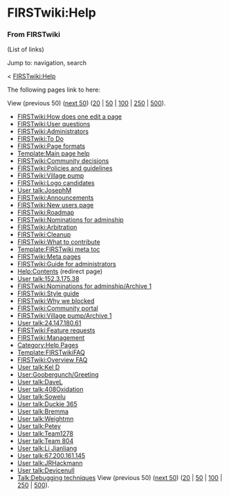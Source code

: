

# FIRSTwiki:Help

### From FIRSTwiki

(List of links)

Jump to: navigation, search

&lt; [FIRSTwiki:Help](/index.php?title=FIRSTwiki:Help&redirect=no
"FIRSTwiki:Help" )  

The following pages link to here:

View (previous 50) ([next
50](/index.php?title=Special:Whatlinkshere/FIRSTwiki:Help&limit=50&from=3582
"Special:Whatlinkshere/FIRSTwiki:Help" ))
([20](/index.php?title=Special:Whatlinkshere/FIRSTwiki:Help&limit=20&from=0
"Special:Whatlinkshere/FIRSTwiki:Help" ) |
[50](/index.php?title=Special:Whatlinkshere/FIRSTwiki:Help&limit=50&from=0
"Special:Whatlinkshere/FIRSTwiki:Help" ) |
[100](/index.php?title=Special:Whatlinkshere/FIRSTwiki:Help&limit=100&from=0
"Special:Whatlinkshere/FIRSTwiki:Help" ) |
[250](/index.php?title=Special:Whatlinkshere/FIRSTwiki:Help&limit=250&from=0
"Special:Whatlinkshere/FIRSTwiki:Help" ) |
[500](/index.php?title=Special:Whatlinkshere/FIRSTwiki:Help&limit=500&from=0
"Special:Whatlinkshere/FIRSTwiki:Help" )).

  * [FIRSTwiki:How does one edit a page](/index.php/FIRSTwiki:How_does_one_edit_a_page "FIRSTwiki:How does one edit a page" )
  * [FIRSTwiki:User questions](/index.php/FIRSTwiki:User_questions "FIRSTwiki:User questions" )
  * [FIRSTwiki:Administrators](/index.php/FIRSTwiki:Administrators "FIRSTwiki:Administrators" )
  * [FIRSTwiki:To Do](/index.php/FIRSTwiki:To_Do "FIRSTwiki:To Do" )
  * [FIRSTwiki:Page formats](/index.php/FIRSTwiki:Page_formats "FIRSTwiki:Page formats" )
  * [Template:Main page help](/index.php/Template:Main_page_help "Template:Main page help" )
  * [FIRSTwiki:Community decisions](/index.php/FIRSTwiki:Community_decisions "FIRSTwiki:Community decisions" )
  * [FIRSTwiki:Policies and guidelines](/index.php/FIRSTwiki:Policies_and_guidelines "FIRSTwiki:Policies and guidelines" )
  * [FIRSTwiki:Village pump](/index.php/FIRSTwiki:Village_pump "FIRSTwiki:Village pump" )
  * [FIRSTwiki:Logo candidates](/index.php/FIRSTwiki:Logo_candidates "FIRSTwiki:Logo candidates" )
  * [User talk:JosephM](/index.php/User_talk:JosephM "User talk:JosephM" )
  * [FIRSTwiki:Announcements](/index.php/FIRSTwiki:Announcements "FIRSTwiki:Announcements" )
  * [FIRSTwiki:New users page](/index.php/FIRSTwiki:New_users_page "FIRSTwiki:New users page" )
  * [FIRSTwiki:Roadmap](/index.php/FIRSTwiki:Roadmap "FIRSTwiki:Roadmap" )
  * [FIRSTwiki:Nominations for adminship](/index.php/FIRSTwiki:Nominations_for_adminship "FIRSTwiki:Nominations for adminship" )
  * [FIRSTwiki:Arbitration](/index.php/FIRSTwiki:Arbitration "FIRSTwiki:Arbitration" )
  * [FIRSTwiki:Cleanup](/index.php/FIRSTwiki:Cleanup "FIRSTwiki:Cleanup" )
  * [FIRSTwiki:What to contribute](/index.php/FIRSTwiki:What_to_contribute "FIRSTwiki:What to contribute" )
  * [Template:FIRSTwiki meta toc](/index.php/Template:FIRSTwiki_meta_toc "Template:FIRSTwiki meta toc" )
  * [FIRSTwiki:Meta pages](/index.php/FIRSTwiki:Meta_pages "FIRSTwiki:Meta pages" )
  * [FIRSTwiki:Guide for administrators](/index.php/FIRSTwiki:Guide_for_administrators "FIRSTwiki:Guide for administrators" )
  * [Help:Contents](/index.php?title=Help:Contents&redirect=no "Help:Contents" ) (redirect page) 
  * [User talk:152.3.175.38](/index.php/User_talk:152.3.175.38 "User talk:152.3.175.38" )
  * [FIRSTwiki:Nominations for adminship/Archive 1](/index.php/FIRSTwiki:Nominations_for_adminship/Archive_1 "FIRSTwiki:Nominations for adminship/Archive 1" )
  * [FIRSTwiki:Style guide](/index.php/FIRSTwiki:Style_guide "FIRSTwiki:Style guide" )
  * [FIRSTwiki:Why we blocked](/index.php/FIRSTwiki:Why_we_blocked "FIRSTwiki:Why we blocked" )
  * [FIRSTwiki:Community portal](/index.php/FIRSTwiki:Community_portal "FIRSTwiki:Community portal" )
  * [FIRSTwiki:Village pump/Archive 1](/index.php/FIRSTwiki:Village_pump/Archive_1 "FIRSTwiki:Village pump/Archive 1" )
  * [User talk:24.147.180.61](/index.php/User_talk:24.147.180.61 "User talk:24.147.180.61" )
  * [FIRSTwiki:Feature requests](/index.php/FIRSTwiki:Feature_requests "FIRSTwiki:Feature requests" )
  * [FIRSTwiki:Management](/index.php/FIRSTwiki:Management "FIRSTwiki:Management" )
  * [Category:Help Pages](/index.php/Category:Help_Pages "Category:Help Pages" )
  * [Template:FIRSTwikiFAQ](/index.php/Template:FIRSTwikiFAQ "Template:FIRSTwikiFAQ" )
  * [FIRSTwiki:Overview FAQ](/index.php/FIRSTwiki:Overview_FAQ "FIRSTwiki:Overview FAQ" )
  * [User talk:Kel D](/index.php/User_talk:Kel_D "User talk:Kel D" )
  * [User:Goobergunch/Greeting](/index.php/User:Goobergunch/Greeting "User:Goobergunch/Greeting" )
  * [User talk:DaveL](/index.php/User_talk:DaveL "User talk:DaveL" )
  * [User talk:408Oxidation](/index.php/User_talk:408Oxidation "User talk:408Oxidation" )
  * [User talk:Sowelu](/index.php/User_talk:Sowelu "User talk:Sowelu" )
  * [User talk:Duckie 365](/index.php/User_talk:Duckie_365 "User talk:Duckie 365" )
  * [User talk:Bremma](/index.php/User_talk:Bremma "User talk:Bremma" )
  * [User talk:Weightmn](/index.php/User_talk:Weightmn "User talk:Weightmn" )
  * [User talk:Petey](/index.php/User_talk:Petey "User talk:Petey" )
  * [User talk:Team1278](/index.php/User_talk:Team1278 "User talk:Team1278" )
  * [User talk:Team 804](/index.php/User_talk:Team_804 "User talk:Team 804" )
  * [User talk:Li Jianliang](/index.php/User_talk:Li_Jianliang "User talk:Li Jianliang" )
  * [User talk:67.200.161.145](/index.php/User_talk:67.200.161.145 "User talk:67.200.161.145" )
  * [User talk:JRHackmann](/index.php/User_talk:JRHackmann "User talk:JRHackmann" )
  * [User talk:Devicenull](/index.php/User_talk:Devicenull "User talk:Devicenull" )
  * [Talk:Debugging techniques](/index.php/Talk:Debugging_techniques "Talk:Debugging techniques" )
View (previous 50) ([next
50](/index.php?title=Special:Whatlinkshere/FIRSTwiki:Help&limit=50&from=3582
"Special:Whatlinkshere/FIRSTwiki:Help" ))
([20](/index.php?title=Special:Whatlinkshere/FIRSTwiki:Help&limit=20&from=0
"Special:Whatlinkshere/FIRSTwiki:Help" ) |
[50](/index.php?title=Special:Whatlinkshere/FIRSTwiki:Help&limit=50&from=0
"Special:Whatlinkshere/FIRSTwiki:Help" ) |
[100](/index.php?title=Special:Whatlinkshere/FIRSTwiki:Help&limit=100&from=0
"Special:Whatlinkshere/FIRSTwiki:Help" ) |
[250](/index.php?title=Special:Whatlinkshere/FIRSTwiki:Help&limit=250&from=0
"Special:Whatlinkshere/FIRSTwiki:Help" ) |
[500](/index.php?title=Special:Whatlinkshere/FIRSTwiki:Help&limit=500&from=0
"Special:Whatlinkshere/FIRSTwiki:Help" )).

